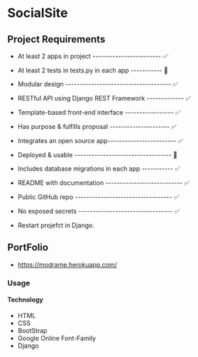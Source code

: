 # SocialSite


## Project Requirements

* At least 2 apps in project	 ------------------------ ✅
* At least 2 tests in tests.py in each app	----------- 🚫
* Modular design	------------------------------------- ✅
* RESTful API using Django REST Framework	------------- ✅	
* Template-based front-end interface	----------------- ✅
* Has purpose & fulfills proposal	--------------------- ✅	
* Integrates an open source app------------------------ ✅
* Deployed & usable	 ---------------------------------- 🚫
* Includes database migrations in each app	----------- ✅
* README with documentation	--------------------------- ✅	
* Public GitHub repo ---------------------------------- ✅	
* No exposed secrets	--------------------------------- ✅

* Restart projefct in Django.


## PortFolio

* https://modrame.herokuapp.com/ 

### Usage



#### Technology

* HTML
* CSS
* BootStrap
* Google Online Font-Family
* Django


